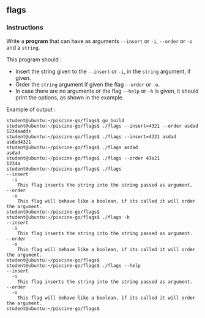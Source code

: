 ## flags

### Instructions

Write a **program** that can have as arguments `--insert` or `-i`,  `--order` or `-o` and a `string`.

This program should :

- Insert the string given to the `--insert` or `-i`, in the `string` argument, if given.
- Order the `string` argument if given the flag `--order` or `-o`.
- In case there are no arguments or the flag `--help` or `-h` is given, it should print the options, as shown in the example.

Example of output :

```console
student@ubuntu:~/piscine-go/flags$ go build
student@ubuntu:~/piscine-go/flags$ ./flags --insert=4321 --order asdad
1234aadds
student@ubuntu:~/piscine-go/flags$ ./flags --insert=4321 asdad
asdad4321
student@ubuntu:~/piscine-go/flags$ ./flags asdad
asdad
student@ubuntu:~/piscine-go/flags$ ./flags --order 43a21
1234a
student@ubuntu:~/piscine-go/flags$ ./flags
--insert
  -i
    This flag inserts the string into the string passed as argument.
--order
  -o
    This flag will behave like a boolean, if its called it will order the argument.
student@ubuntu:~/piscine-go/flags$
student@ubuntu:~/piscine-go/flags$ ./flags -h
--insert
  -i
    This flag inserts the string into the string passed as argument.
--order
  -o
    This flag will behave like a boolean, if its called it will order the argument.
student@ubuntu:~/piscine-go/flags$
student@ubuntu:~/piscine-go/flags$ ./flags --help
--insert
  -i
    This flag inserts the string into the string passed as argument.
--order
  -o
    This flag will behave like a boolean, if its called it will order the argument.
student@ubuntu:~/piscine-go/flags$
```
